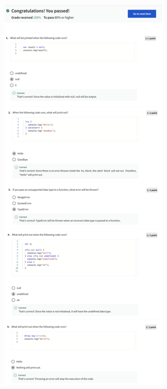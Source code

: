 ![Alt text](Screenshot%202566-04-12%20at%2004.13.35.png) ![Alt text](Screenshot%202566-04-12%20at%2004.13.42.png) ![Alt text](Screenshot%202566-04-12%20at%2004.13.51.png) ![Alt text](Screenshot%202566-04-12%20at%2004.13.58.png)